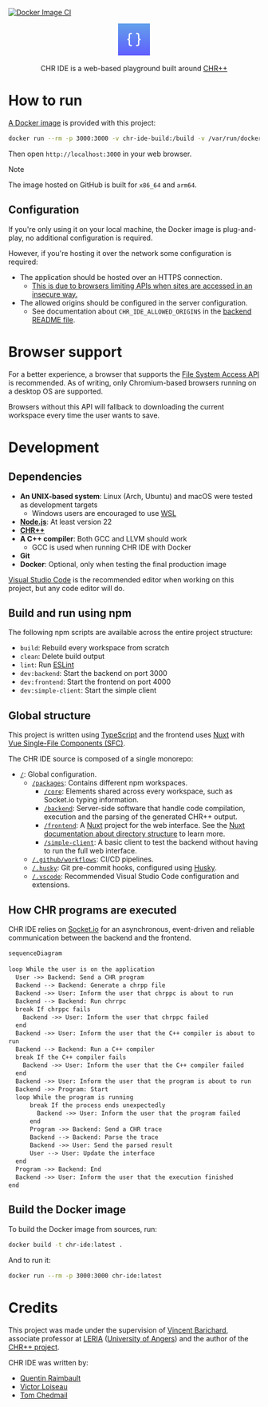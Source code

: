 [![Docker Image CI](https://github.com/ttcchhmm/chr-ide/actions/workflows/docker-image.yml/badge.svg?branch=main)](https://github.com/ttcchhmm/chr-ide/actions/workflows/docker-image.yml)

<p align="center">
    <img src='packages/frontend/public/logo.png' with="64" height="64">

<center>CHR IDE is a web-based playground built around <a href="https://gitlab.com/vynce/chrpp">CHR++</a></center>
</p>

# How to run
[A Docker image](https://github.com/users/ttcchhmm/packages/container/package/chr-ide) is provided with this project:
```bash
docker run --rm -p 3000:3000 -v chr-ide-build:/build -v /var/run/docker.sock:/var/run/docker.sock ghcr.io/ttcchhmm/chr-ide:latest
```

Then open `http://localhost:3000` in your web browser.

> [!NOTE]
> The image hosted on GitHub is built for `x86_64` and `arm64`.

## Configuration
If you're only using it on your local machine, the Docker image is plug-and-play, no additional configuration is required.

However, if you're hosting it over the network some configuration is required:
- The application should be hosted over an HTTPS connection.
  - [This is due to browsers limiting APIs when sites are accessed in an insecure way.](https://developer.mozilla.org/en-US/docs/Web/Security/Secure_Contexts)
- The allowed origins should be configured in the server configuration.
  - See documentation about `CHR_IDE_ALLOWED_ORIGINS` in the [backend README file](packages/backend/README.md#configuration).

# Browser support
For a better experience, a browser that supports the [File System Access API](https://caniuse.com/native-filesystem-api) is recommended. As of writing, only Chromium-based browsers running on a desktop OS are supported.

Browsers without this API will fallback to downloading the current workspace every time the user wants to save.

# Development
## Dependencies
- **An UNIX-based system**: Linux (Arch, Ubuntu) and macOS were tested as development targets
  - Windows users are encouraged to use [WSL](https://learn.microsoft.com/en-us/windows/wsl/about)
- [**Node.js**](https://nodejs.org): At least version 22
- **[CHR++](https://gitlab.com/vynce/chrpp)**
- **A C++ compiler**: Both GCC and LLVM should work
  - GCC is used when running CHR IDE with Docker
- **Git**
- **Docker**: Optional, only when testing the final production image

[Visual Studio Code](https://code.visualstudio.com/) is the recommended editor when working on this project, but any code editor will do.

## Build and run using npm
The following npm scripts are available across the entire project structure:
- `build`: Rebuild every workspace from scratch
- `clean`: Delete build output
- `lint`: Run [ESLint](https://eslint.org/)
- `dev:backend`: Start the backend on port 3000
- `dev:frontend`: Start the frontend on port 4000
- `dev:simple-client`: Start the simple client

## Global structure
This project is written using [TypeScript](https://www.typescriptlang.org/) and the frontend uses [Nuxt](https://nuxt.com) with [Vue Single-File Components (SFC)](https://vuejs.org/guide/scaling-up/sfc.html).

The CHR IDE source is composed of a single monorepo:
- [`/`](/): Global configuration.
  - [`/packages`](packages): Contains different npm workspaces.
    - [`/core`](packages/core): Elements shared across every workspace, such as Socket.io typing information.
    - [`/backend`](packages/backend/): Server-side software that handle code compilation, execution and the parsing of the generated CHR++ output.
    - [`/frontend`](packages/backend/): A [Nuxt](https://nuxt.com) project for the web interface. See the [Nuxt documentation about directory structure](https://nuxt.com/docs/guide/directory-structure/app) to learn more.
    - [`/simple-client`](packages/simple-client/): A basic client to test the backend without having to run the full web interface.
  - [`/.github/workflows`](.github/workflows/): CI/CD pipelines.
  - [`/.husky`](.husky): Git pre-commit hooks, configured using [Husky](https://typicode.github.io/husky/).
  - [`/.vscode`](.vscode): Recommended Visual Studio Code configuration and extensions.

## How CHR programs are executed
CHR IDE relies on [Socket.io](https://socket.io/) for an asynchronous, event-driven and reliable communication between the backend and the frontend.

```mermaid
sequenceDiagram

loop While the user is on the application
  User ->> Backend: Send a CHR program
  Backend --> Backend: Generate a chrpp file
  Backend ->> User: Inform the user that chrppc is about to run
  Backend --> Backend: Run chrrpc
  break If chrppc fails
    Backend ->> User: Inform the user that chrppc failed
  end
  Backend ->> User: Inform the user that the C++ compiler is about to run
  Backend --> Backend: Run a C++ compiler
  break If the C++ compiler fails
    Backend ->> User: Inform the user that the C++ compiler failed
  end
  Backend ->> User: Inform the user that the program is about to run
  Backend ->> Program: Start
  loop While the program is running
      break If the process ends unexpectedly
        Backend ->> User: Inform the user that the program failed
      end
      Program ->> Backend: Send a CHR trace
      Backend --> Backend: Parse the trace
      Backend ->> User: Send the parsed result
      User --> User: Update the interface
  end
  Program ->> Backend: End
  Backend ->> User: Inform the user that the execution finished
end
```

## Build the Docker image
To build the Docker image from sources, run:
```bash
docker build -t chr-ide:latest .
```

And to run it:
```bash
docker run --rm -p 3000:3000 chr-ide:latest
```

# Credits
This project was made under the supervision of [Vincent Barichard](https://gitlab.com/vynce), associate professor at [LERIA](https://leria.univ-angers.fr/) ([University of Angers](https://univ-angers.fr)) and the author of the [CHR++ project](https://gitlab.com/vynce/chrpp).

CHR IDE was written by:
- [Quentin Raimbault](https://github.com/Qraim)
- [Victor Loiseau](https://github.com/Gyrehio/)
- [Tom Chedmail](https://github.com/ttcchhmm)